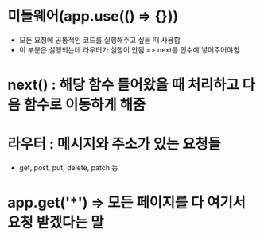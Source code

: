 # 미들웨어(app.use(() => {}))
- 모든 요청에 공통적인 코드를 실행해주고 싶을 때 사용함
- 이 부분은 실행되는데 라우터가 실행이 안됨 => next를 인수에 넣어주어야함

# next() : 해당 함수 들어왔을 때 처리하고 다음 함수로 이동하게 해줌

# 라우터 : 메시지와 주소가 있는 요청들
- get, post, put, delete, patch 등

# app.get('*') => 모든 페이지를 다 여기서 요청 받겠다는 말
